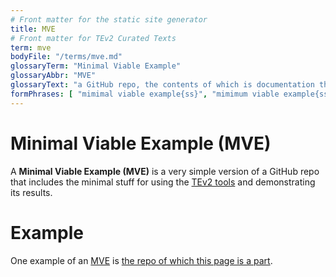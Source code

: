 ```yaml
---
# Front matter for the static site generator
title: MVE
# Front matter for TEv2 Curated Texts
term: mve
bodyFile: "/terms/mve.md"
glossaryTerm: "Minimal Viable Example"
glossaryAbbr: "MVE"
glossaryText: "a GitHub repo, the contents of which is documentation that is published as a static website using GitHub Pages or Jekyll, and that includes the minimal stuff for using the [TEv2 tools](@tev2) and demonstrating its results."
formPhrases: [ "mimimal viable example{ss}", "mimimum viable example{ss}", "mve{ss}" ]
---
```


# Minimal Viable Example (MVE) 

A **Minimal Viable Example (MVE)** is a very simple version of a GitHub repo that includes the minimal stuff for using the [TEv2 tools](@tev2) and demonstrating its results.

# Example

One example of an [MVE](@) is [the repo of which this page is a part](https://github.com/tno-terminology-design/tev2-mve).